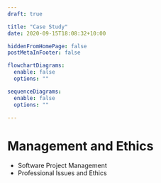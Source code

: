 ```yaml
---
draft: true

title: "Case Study"
date: 2020-09-15T18:08:32+10:00

hiddenFromHomePage: false
postMetaInFooter: false

flowchartDiagrams:
  enable: false
  options: ""

sequenceDiagrams: 
  enable: false
  options: ""

---
```


# Management and Ethics

* Software Project Management
* Professional Issues and Ethics